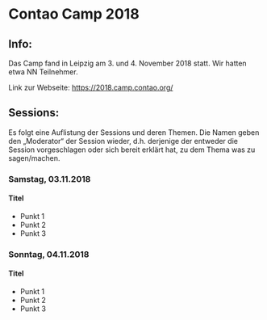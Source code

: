 # Contao Camp 2018

## Info:
Das Camp fand in Leipzig am 3. und 4. November 2018 statt. Wir hatten etwa NN Teilnehmer.

Link zur Webseite: https://2018.camp.contao.org/

## Sessions:
Es folgt eine Auflistung der Sessions und deren Themen. Die Namen geben den
„Moderator“ der Session wieder, d.h. derjenige der entweder die Session
vorgeschlagen oder sich bereit erklärt hat, zu dem Thema was zu sagen/machen.

### Samstag, 03.11.2018


#### Titel

* Punkt 1
* Punkt 2
* Punkt 3


### Sonntag, 04.11.2018

#### Titel

* Punkt 1
* Punkt 2
* Punkt 3
